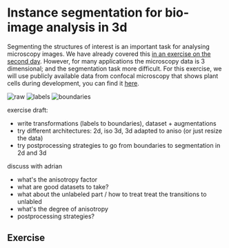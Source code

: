 # Instance segmentation for bio-image analysis in 3d

Segmenting the structures of interest is an important task for analysing microscopy images.
We have already covered this [in an exercise on the second day](https://github.com/constantinpape/training-deep-learning-models-for-vison/tree/master/day3#exercises).
However, for many applications the microscopy data is 3 dimensional; and the segmentation task more difficult.
For this exercise, we will use publicly available data from confocal microscopy that
shows plant cells during development, you can find it [here](https://osf.io/w38uf/).


![raw](https://user-images.githubusercontent.com/4263537/94693558-29d5eb00-0334-11eb-833e-9f1ded0cb620.png)
![labels](https://user-images.githubusercontent.com/4263537/94693568-2cd0db80-0334-11eb-8053-709d0cfbdef1.png)
![boundaries](https://user-images.githubusercontent.com/4263537/94693573-2e9a9f00-0334-11eb-97f1-7056506cbc38.png)

exercise draft:
- write transformations (labels to boundaries), dataset + augmentations
- try different architectures: 2d, iso 3d, 3d adapted to aniso (or just resize the data)
- try postprocessing strategies to go from boundaries to segmentation in 2d and 3d

discuss with adrian
- what's the anisotropy factor
- what are good datasets to take?
- what about the unlabeled part / how to treat treat the transitions to unlabled
- what's the degree of anisotropy
- postprocessing strategies?


## Exercise
